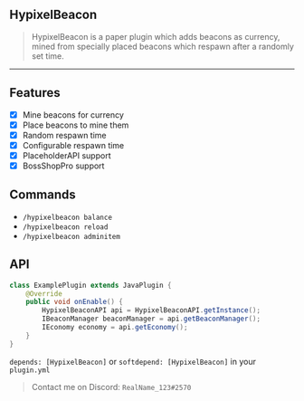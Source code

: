 ## HypixelBeacon

> HypixelBeacon is a paper plugin which adds beacons as currency, mined from specially placed beacons which respawn after a randomly set time.

---

## Features

- [x] Mine beacons for currency
- [x] Place beacons to mine them
- [x] Random respawn time
- [x] Configurable respawn time
- [x] PlaceholderAPI support
- [x] BossShopPro support

## Commands

- `/hypixelbeacon balance`
- `/hypixelbeacon reload`
- `/hypixelbeacon adminitem`

## API


```java
class ExamplePlugin extends JavaPlugin {
    @Override
    public void onEnable() {
        HypixelBeaconAPI api = HypixelBeaconAPI.getInstance();
        IBeaconManager beaconManager = api.getBeaconManager();
        IEconomy economy = api.getEconomy();
    }
}
```

`depends: [HypixelBeacon]` or `softdepend: [HypixelBeacon]` in your `plugin.yml`

> Contact me on Discord: `RealName_123#2570`